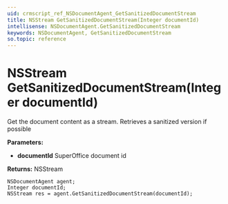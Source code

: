 ```yaml
---
uid: crmscript_ref_NSDocumentAgent_GetSanitizedDocumentStream
title: NSStream GetSanitizedDocumentStream(Integer documentId)
intellisense: NSDocumentAgent.GetSanitizedDocumentStream
keywords: NSDocumentAgent, GetSanitizedDocumentStream
so.topic: reference
---
```


# NSStream GetSanitizedDocumentStream(Integer documentId)

Get the document content as a stream. Retrieves a sanitized version if possible

**Parameters:**
 - **documentId** SuperOffice document id

**Returns:** NSStream

```crmscript
NSDocumentAgent agent;
Integer documentId;
NSStream res = agent.GetSanitizedDocumentStream(documentId);
```

